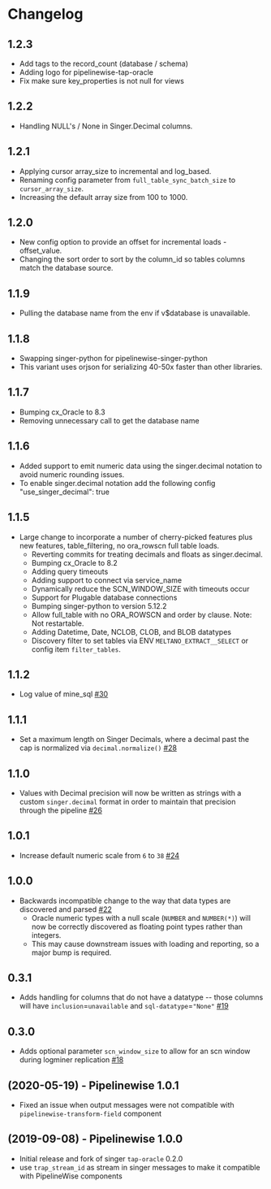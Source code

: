 # Changelog

## 1.2.3
 * Add tags to the record_count (database / schema)
 * Adding logo for pipelinewise-tap-oracle
 * Fix make sure key_properties is not null for views

## 1.2.2
 * Handling NULL's / None in Singer.Decimal columns.

## 1.2.1
 * Applying cursor array_size to incremental and log_based.
 * Renaming config parameter from `full_table_sync_batch_size` to `cursor_array_size`.
 * Increasing the default array size from 100 to 1000.

## 1.2.0
 * New config option to provide an offset for incremental loads - offset_value.
 * Changing the sort order to sort by the column_id so tables columns match the database source.

## 1.1.9
 * Pulling the database name from the env if v$database is unavailable.

## 1.1.8
 * Swapping singer-python for pipelinewise-singer-python
 * This variant uses orjson for serializing 40-50x faster than other libraries.

## 1.1.7
 * Bumping cx_Oracle to 8.3
 * Removing unnecessary call to get the database name 

## 1.1.6
 * Added support to emit numeric data using the singer.decimal notation to avoid numeric rounding issues.
 * To enable singer.decimal notation add the following config "use_singer_decimal": true

## 1.1.5
 * Large change to incorporate a number of cherry-picked features plus new features, table_filtering, no ora_rowscn full table loads.
   * Reverting commits for treating decimals and floats as singer.decimal.
   * Bumping cx_Oracle to 8.2
   * Adding query timeouts
   * Adding support to connect via service_name
   * Dynamically reduce the SCN_WINDOW_SIZE with timeouts occur
   * Support for Plugable database connections
   * Bumping singer-python to version 5.12.2
   * Allow full_table with no ORA_ROWSCN and order by clause. Note: Not restartable.
   * Adding Datetime, Date, NCLOB, CLOB, and BLOB datatypes
   * Discovery filter to set tables via ENV `MELTANO_EXTRACT__SELECT` or config item `filter_tables`.

## 1.1.2
 * Log value of mine_sql [#30](https://github.com/singer-io/tap-oracle/pull/30)

## 1.1.1
 * Set a maximum length on Singer Decimals, where a decimal past the cap is normalized via `decimal.normalize()` [#28](https://github.com/singer-io/tap-oracle/pull/28)

## 1.1.0
 * Values with Decimal precision will now be written as strings with a custom `singer.decimal` format in order to maintain that precision through the pipeline [#26](https://github.com/singer-io/tap-oracle/pull/26)

## 1.0.1
 * Increase default numeric scale from `6` to `38` [#24](https://github.com/singer-io/tap-oracle/pull/24)

## 1.0.0
 * Backwards incompatible change to the way that data types are discovered and parsed [#22](https://github.com/singer-io/tap-oracle/pull/22)
   * Oracle numeric types with a null scale (`NUMBER` and `NUMBER(*)`) will now be correctly discovered as floating point types rather than integers.
   * This may cause downstream issues with loading and reporting, so a major bump is required.

## 0.3.1
 * Adds handling for columns that do not have a datatype -- those columns will have `inclusion`=`unavailable` and `sql-datatype`=`"None"` [#19](https://github.com/singer-io/tap-oracle/pull/19)

## 0.3.0
 * Adds optional parameter `scn_window_size` to allow for an scn window during logminer replication [#18](https://github.com/singer-io/tap-oracle/pull/18)

## (2020-05-19) - Pipelinewise 1.0.1 

 * Fixed an issue when output messages were not compatible with `pipelinewise-transform-field` component

## (2019-09-08) - Pipelinewise 1.0.0 

 * Initial release and fork of singer `tap-oracle` 0.2.0
 * use `trap_stream_id` as stream in singer messages to make it compatible with PipelineWise components
